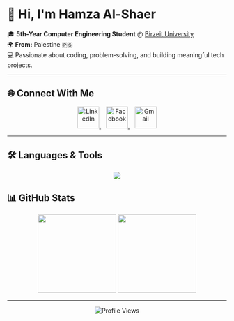 # 👋 Hi, I'm Hamza Al-Shaer  

🎓 **5th-Year Computer Engineering Student** @ [Birzeit University](https://www.birzeit.edu)  
🌍 **From:** Palestine 🇵🇸  
💻 Passionate about coding, problem-solving, and building meaningful tech projects.  

---

## 🌐 Connect With Me

<p align="center">
  <a href="https://www.linkedin.com/in/hamza-al-shaer-09b8b5226/" target="_blank">
    <img src="https://cdn.jsdelivr.net/gh/devicons/devicon/icons/linkedin/linkedin-original.svg" height="50" alt="LinkedIn"/>
  </a>
  &nbsp;&nbsp;
  <a href="https://www.facebook.com/profile.php?id=100063692535335&mibextid=ZbWKwL" target="_blank">
    <img src="https://cdn.jsdelivr.net/gh/devicons/devicon/icons/facebook/facebook-original.svg" height="50" alt="Facebook"/>
  </a>
  &nbsp;&nbsp;
  <a href="mailto:hm2003ze@gmail.com">
    <img src="https://cdn-icons-png.flaticon.com/512/732/732200.png" height="50" alt="Gmail"/>
  </a>
</p>


---

## 🛠️ Languages & Tools
<p align="center">
  <img src="https://skillicons.dev/icons?i=c,cpp,python,powershell,html,css,github,git,vscode" />
</p>


## 📊 GitHub Stats
<p align="center">
  <img src="https://github-readme-stats.vercel.app/api?username=HamzaAlSha3r&show_icons=true&theme=radical" height="180em" />
  <img src="https://github-readme-stats.vercel.app/api/top-langs/?username=HamzaAlSha3r&layout=compact&theme=radical" height="180em" />
</p>

---

<p align="center">
  <img src="https://komarev.com/ghpvc/?username=HamzaAlSha3r&color=blueviolet" alt="Profile Views" />
</p>
